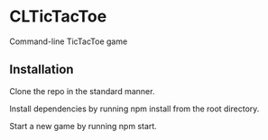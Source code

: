 # CLTicTacToe
Command-line TicTacToe game

## Installation

Clone the repo in the standard manner.

Install dependencies by running npm install from the root directory.

Start a new game by running npm start.
